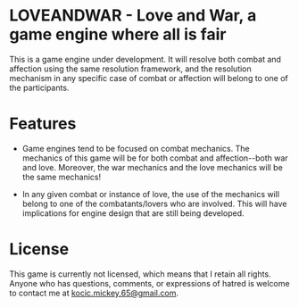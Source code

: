 # LOVEANDWAR - Love and War, a game engine where all is fair

This is a game engine under development. It will resolve both combat and affection using the same resolution framework, and the resolution mechanism in any specific case of combat or affection will belong to one of the participants.

# Features

- Game engines tend to be focused on combat mechanics. The mechanics of this game will be for both combat and affection--both war and love. Moreover, the war mechanics and the love mechanics will be the same mechanics!

- In any given combat or instance of love, the use of the mechanics will belong to one of the combatants/lovers who are involved. This will have implications for engine design that are still being developed.

# License

This game is currently not licensed, which means that I retain all rights. Anyone who has questions, comments, or expressions of hatred is welcome to contact me at kocic.mickey.65@gmail.com.